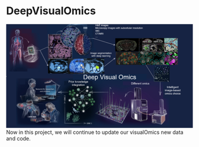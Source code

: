 # DeepVisualOmics

  ![image](https://github.com/CancerProfiling/DeepVisualOmics/blob/main/Figure/DeepVisualOmics.png)
Now in this project, we will continue to update our visualOmics new data and code.
